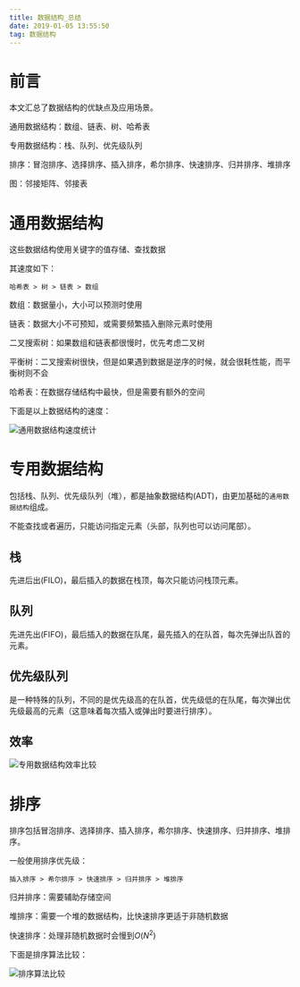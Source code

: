 ```yaml
---
title: 数据结构_总结
date: 2019-01-05 13:55:50
tag: 数据结构
---
```


# 前言

本文汇总了数据结构的优缺点及应用场景。

通用数据结构：数组、链表、树、哈希表

专用数据结构：栈、队列、优先级队列

排序：冒泡排序、选择排序、插入排序，希尔排序、快速排序、归并排序、堆排序

图：邻接矩阵、邻接表

# 通用数据结构

这些数据结构使用关键字的值存储、查找数据

其速度如下：

`哈希表 > 树 > 链表 > 数组`

数组：数据量小，大小可以预测时使用

链表：数据大小不可预知，或需要频繁插入删除元素时使用

二叉搜索树：如果数组和链表都很慢时，优先考虑二叉树

平衡树：二叉搜索树很快，但是如果遇到数据是逆序的时候，就会很耗性能，而平衡树则不会

哈希表：在数据存储结构中最快，但是需要有额外的空间

下面是以上数据结构的速度：

![通用数据结构速度统计](https://jixiaoyong.github.io/images/20190105140704.png)



# 专用数据结构

包括栈、队列、优先级队列（堆），都是抽象数据结构(ADT)，由更加基础的`通用数据结构`组成。

不能查找或者遍历，只能访问指定元素（头部，队列也可以访问尾部）。

## 栈

先进后出(FILO)，最后插入的数据在栈顶，每次只能访问栈顶元素。

## 队列

先进先出(FIFO)，最后插入的数据在队尾，最先插入的在队首，每次先弹出队首的元素。

## 优先级队列

是一种特殊的队列，不同的是优先级高的在队首，优先级低的在队尾，每次弹出优先级最高的元素（这意味着每次插入或弹出时要进行排序）。

## 效率

![专用数据结构效率比较](https://jixiaoyong.github.io/images/20190105141727.png)

# 排序

排序包括冒泡排序、选择排序、插入排序，希尔排序、快速排序、归并排序、堆排序。

一般使用排序优先级：

`插入排序 > 希尔排序 > 快速排序 > 归并排序 > 堆排序`

归并排序：需要辅助存储空间

堆排序：需要一个堆的数据结构，比快速排序更适于非随机数据

快速排序：处理非随机数据时会慢到$O(N^2)​$

下面是排序算法比较：

![排序算法比较](https://jixiaoyong.github.io/images/20190105142406.png)



